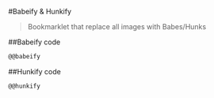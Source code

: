 #Babeify & Hunkify
> Bookmarklet that replace all images with Babes/Hunks

##Babeify code
```javascript
@@babeify
```

##Hunkify code
```javascript
@@hunkify
```

